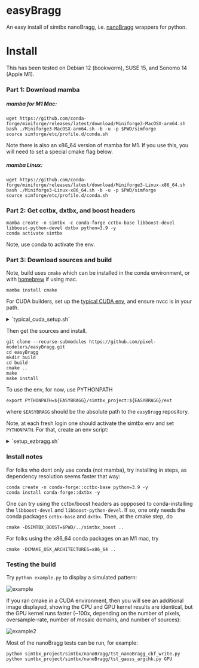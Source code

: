 # easyBragg
An easy install of simtbx nanoBragg, i.e. [nanoBragg](https://bl831.als.lbl.gov/~jamesh/nanoBragg/) wrappers for python.

# Install

This has been tested on Debian 12 (bookworm), SUSE 15, and Sonomo 14 (Apple M1).

### Part 1: Download mamba

##### mamba for M1 Mac:

```
wget https://github.com/conda-forge/miniforge/releases/latest/download/Miniforge3-MacOSX-arm64.sh
bash ./Miniforge3-MacOSX-arm64.sh -b -u -p $PWD/simforge
source simforge/etc/profile.d/conda.sh 
```

Note there is also an x86_64 version of mamba for M1. If you use this, you will need to set a special cmake flag below. 

##### mamba Linux:

```
wget https://github.com/conda-forge/miniforge/releases/latest/download/Miniforge3-Linux-x86_64.sh
bash ./Miniforge3-Linux-x86_64.sh -b -u -p $PWD/simforge
source simforge/etc/profile.d/conda.sh 
```

### Part 2: Get cctbx, dxtbx, and boost headers

```
mamba create -n simtbx -c conda-forge cctbx-base libboost-devel libboost-python-devel dxtbx python=3.9 -y
conda activate simtbx
```

Note, use conda to activate the env.

### Part 3: Download sources and build

Note, build uses `cmake` which can be installed in the conda environment, or with [homebrew](https://formulae.brew.sh/formula/cmake) if using mac. 

```
mamba install cmake
```

For CUDA builders, set up the [typical CUDA env](https://docs.nvidia.com/cuda/cuda-installation-guide-linux/index.html#environment-setup), and ensure nvcc is in your path.


<details>
  <summary>`typical_cuda_setup.sh`</summary>

```
export CUDA_HOME=/usr/local/cuda/
export CUDA_PATH=$CUDA_HOME
export PATH=$PATH:${CUDA_HOME}/bin
export LD_LIBRARY_PATH=${CUDA_HOME}/lib64
```
</details>

Then get the sources and install. 

```
git clone --recurse-submodules https://github.com/pixel-modelers/easyBragg.git
cd easyBragg
mkdir build
cd build
cmake ..
make
make install
```

To use the env, for now, use PYTHONPATH

```
export PYTHONPATH=${EASYBRAGG}/simtbx_project:${EASYBRAGG}/ext
```

where `$EASYBRAGG` should be the absolute path to the `easyBragg` repository.

Note, at each fresh login one should activate the simtbx env and set `PYTHONPATH`. For that, create an env script:

<details>
  <summary>`setup_ezbragg.sh`</summary>

```
SIMFORGE=/path/to/simforge
EASYBRAGG=/path/to/easyBragg
source $SIMFORGE/etc/profile.d/conda.sh
conda activate simtbx
export PYTHONPATH=${EASYBRAGG}/simtbx_project:${EASYBRAGG}/ext
```

Hence, at login run `source /path/to/setup_ezbragg.sh`.

</details>

### Install notes

For folks who dont only use conda (not mamba), try installing in steps, as dependency resolution seems faster that way:

```
conda create -n conda-forge::cctbx-base python=3.9 -y
conda install conda-forge::dxtbx -y
```

One can try using the cctbx/boost headers as oppposed to conda-installing the `libboost-devel` and `libboost-python-devel`. If so, one only needs the conda packages `cctbx-base` and `dxtbx`. Then, at the cmake step, do 

```
cmake -DSIMTBX_BOOST=$PWD/../simtbx_boost ..
```

For folks using the x86_64 conda packages on an M1 mac, try

```
cmake -DCMAKE_OSX_ARCHITECTURES=x86_64 ..
```

### Testing the build


Try ```python example.py``` to display a simulated pattern:

![example](https://smb.slac.stanford.edu/~dermen/noise_img.png)

If you ran cmake in a CUDA environment, then you will see an additional image displayed, showing the CPU and GPU kernel results are identical, but the GPU kernel runs faster (~100x, depending on the number of pixels, oversample-rate, number of mosaic domains, and number of sources):

![example2](https://smb.slac.stanford.edu/~dermen/cpu_vs_gpu.png)

Most of the nanoBragg tests can be run, for example:

```
python simtbx_project/simtbx/nanoBragg/tst_nanoBragg_cbf_write.py
python simtbx_project/simtbx/nanoBragg/tst_gauss_argchk.py GPU
```
